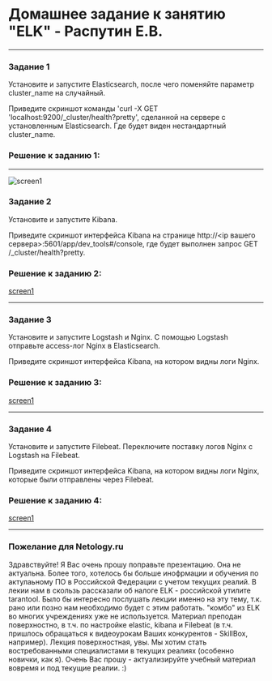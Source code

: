 # Домашнее задание к занятию "ELK" - Распутин Е.В.

---

### Задание 1

Установите и запустите Elasticsearch, после чего поменяйте параметр cluster_name на случайный.

Приведите скриншот команды 'curl -X GET 'localhost:9200/_cluster/health?pretty', сделанной на сервере с установленным Elasticsearch. Где будет виден нестандартный cluster_name.

### Решение к заданию 1:

---

![screen1](img/11-03-1.jpg)

### Задание 2

Установите и запустите Kibana.

Приведите скриншот интерфейса Kibana на странице http://<ip вашего сервера>:5601/app/dev_tools#/console, где будет выполнен запрос GET /_cluster/health?pretty.

### Решение к заданию 2:

[screen1](img/11-03-2.jpg)

---

### Задание 3

Установите и запустите Logstash и Nginx. С помощью Logstash отправьте access-лог Nginx в Elasticsearch.

Приведите скриншот интерфейса Kibana, на котором видны логи Nginx.

### Решение к заданию 3:

[screen1](img/11-03-3.jpg)

---

### Задание 4

Установите и запустите Filebeat. Переключите поставку логов Nginx с Logstash на Filebeat.

Приведите скриншот интерфейса Kibana, на котором видны логи Nginx, которые были отправлены через Filebeat.

### Решение к заданию 4:

[screen1](img/11-03-4.jpg)

---

### Пожелание для Netology.ru

Здравствуйте! Я Вас очень прошу поправьте презентацию. Она не актуальна. Более того, 
хотелось бы больше инофрмации и обучения по актулаьному ПО в Российской Федерации с 
учетом текущих реалий. В лекии нам в скользь рассказали об налоге ELK - российской 
утилите tarantool.  Было бы интересно послушать лекции именно на эту тему, т.к. 
рано или позно нам необходимо будет с этим работать. "комбо" из ELK во многих учреждениях
уже не используется. Материал преподан поверхностно, в т.ч. по настройке elastic, kibana  и 
Filebeat (в т.ч. пришлось обращаться к видеоурокам Ваших конкурентов - SkillBox,  например). 
Лекция поверхностная, увы. Мы хотим стать востребованными специалистами в текущих реалиях 
(особенно новички, как я). Очень Вас прошу - актуализируйте учебный материал вовремя и под 
текущие реалии. :)

